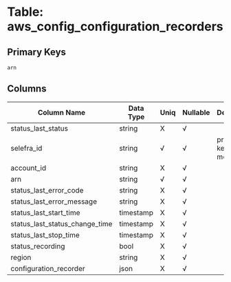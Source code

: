 # Table: aws_config_configuration_recorders

## Primary Keys 

```
arn
```


## Columns 

|  Column Name   |  Data Type  | Uniq | Nullable | Description | 
|  ----  | ----  | ----  | ----  | ---- | 
| status_last_status | string | X | √ |  | 
| selefra_id | string | √ | √ | primary keys value md5 | 
| account_id | string | X | √ |  | 
| arn | string | √ | √ |  | 
| status_last_error_code | string | X | √ |  | 
| status_last_error_message | string | X | √ |  | 
| status_last_start_time | timestamp | X | √ |  | 
| status_last_status_change_time | timestamp | X | √ |  | 
| status_last_stop_time | timestamp | X | √ |  | 
| status_recording | bool | X | √ |  | 
| region | string | X | √ |  | 
| configuration_recorder | json | X | √ |  | 


